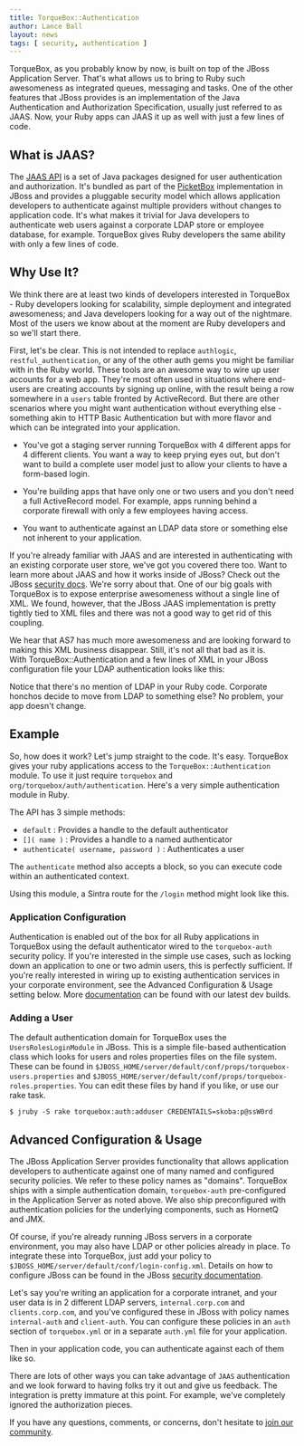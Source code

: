 ```yaml
---
title: TorqueBox::Authentication
author: Lance Ball
layout: news
tags: [ security, authentication ]
---
```


TorqueBox, as you probably know by now, is built on top of the JBoss Application
Server.  That's what allows us to bring to Ruby such awesomeness as integrated
queues, messaging and tasks.  One of the other features that JBoss provides is
an implementation of the Java Authentication and Authorization Specification,
usually just referred to as JAAS.  Now, your Ruby apps can JAAS it up as well
with just a few lines of code.  

## What is JAAS?  

The [JAAS API][jaas-reference] is a set of Java packages designed for user
authentication and authorization.  It's bundled as part of the [PicketBox][picket-box]
implementation in JBoss and provides a pluggable security model which allows
application developers to authenticate against multiple providers without
changes to application code. It's what makes it trivial for Java developers to
authenticate web users against a corporate LDAP store or employee database, for
example. TorqueBox gives Ruby developers the same ability with only a few lines
of code.

## Why Use It?

We think there are at least two kinds of developers interested in TorqueBox -
Ruby developers looking for scalability, simple deployment and integrated
awesomeness; and Java developers looking for a way out of the nightmare.  Most
of the users we know about at the moment are Ruby developers and so we'll start
there.

First, let's be clear. This is not intended to replace `authlogic`,
`restful_authentication`, or any of the other auth gems you might be familiar
with in the Ruby world. These tools are an awesome way to wire up user
accounts for a web app.  They're most often used in situations where end-users
are creating accounts by signing up online, with the result being a row
somewhere in a `users` table fronted by ActiveRecord. But there are other 
scenarios where you might want authentication without everything else - something
akin to HTTP Basic Authentication but with more flavor and which can be integrated
into your application.

  - You've got a staging server running TorqueBox with 4 different apps for 4
    different clients.  You want a way to keep prying eyes out, but don't want
    to build a complete user model just to allow your clients to have a
    form-based login.

  - You're building apps that have only one or two users and you don't need a
    full ActiveRecord model.  For example, apps running behind a corporate
    firewall with only a few employees having access.

  - You want to authenticate against an LDAP data store or something else not
    inherent to your application.

If you're already familiar with JAAS and are interested in authenticating with
an existing corporate user store, we've got you covered there too.  Want to
learn more about JAAS and how it works inside of JBoss? Check out the JBoss
[security docs][jboss-docs].  We're sorry about that. One of our big goals
with TorqueBox is to expose enterprise awesomeness without a single line of
XML.  We found, however, that the JBoss JAAS implementation is pretty tightly 
tied to XML files and there was not a good way to get rid of this coupling.

We hear that AS7 has much more awesomeness and are looking forward to making
this XML business disappear. Still, it's not all that bad as it is.  
With TorqueBox::Authentication and a few lines of XML in your JBoss configuration
file your LDAP authentication looks like this:

<script src="https://gist.github.com/887584.js?file=torquebox-auth.rb"></script>

Notice that there's no mention of LDAP in your Ruby code. Corporate honchos
decide to move from LDAP to something else? No problem, your app doesn't change.

## Example

So, how does it work? Let's jump straight to the code. It's easy.  TorqueBox
gives your ruby applications access to the `TorqueBox::Authentication` module.
To use it just require `torquebox` and `org/torquebox/auth/authentication`.
Here's a very simple authentication module in Ruby.

<script src="https://gist.github.com/887584.js?file=sample-auth-module.rb"></script>
    
The API has 3 simple methods:

  - `default` : Provides a handle to the default authenticator
  - `[]( name )` : Provides a handle to a named authenticator
  - `authenticate( username, password )` : Authenticates a user 

The `authenticate` method also accepts a block, so you can execute code
within an authenticated context.

Using this module, a Sintra route for the `/login` method might look like this.

<script src="https://gist.github.com/887584.js?file=login_controller.rb"></script>

### Application Configuration

Authentication is enabled out of the box for all Ruby applications in TorqueBox
using the default authenticator wired to the `torquebox-auth` security policy.
If you're interested in the simple use cases, such as locking down an application
to one or two admin users, this is perfectly sufficient.  If you're really 
interested in wiring up to existing authentication services in your corporate
environment, see the Advanced Configuration &amp; Usage setting below.
More [documentation][docs] can be found with our latest dev builds.

### Adding a User

The default authentication domain for TorqueBox uses the `UsersRolesLoginModule`
in JBoss. This is a simple file-based authentication class which looks for users
and roles properties files on the file system.  These can be found in 
`$JBOSS_HOME/server/default/conf/props/torquebox-users.properties` and 
`$JBOSS_HOME/server/default/conf/props/torquebox-roles.properties`. You can edit
these files by hand if you like, or use our rake task.

    $ jruby -S rake torquebox:auth:adduser CREDENTAILS=skoba:p@ssW0rd


## Advanced Configuration &amp; Usage

The JBoss Application Server provides functionality that allows
application developers to authenticate against one of many named and configured
security policies. We refer to these policy names as "domains". TorqueBox ships
with a simple authentication domain, `torquebox-auth` pre-configured in the
Application Server as noted above.  We also ship preconfigured with authentication
policies for the underlying components, such as HornetQ and JMX.  

Of course, if you're already running JBoss servers in a corporate environment, you may
also have LDAP or other policies already in place. To integrate these into TorqueBox,
just add your policy to `$JBOSS_HOME/server/default/conf/login-config.xml`. Details
on how to configure JBoss can be found in the JBoss [security documentation][jboss-docs].

Let's say you're writing an application for a corporate intranet, and your user
data is in 2 different LDAP servers, `internal.corp.com` and
`clients.corp.com`, and you've configured these in JBoss with policy names 
`internal-auth` and `client-auth`.  You can configure these policies in an `auth`
section of `torquebox.yml` or in a separate `auth.yml` file for your application.  

<script src="https://gist.github.com/887584.js?file=auth.yml"></script>
    
Then in your application code, you can authenticate against each of them like so.

<script src="https://gist.github.com/887584.js?file=advanced_auth.rb"></script>

There are lots of other ways you can take advantage of `JAAS` authentication and we
look forward to having folks try it out and give us feedback.  The integration is pretty 
immature at this point.  For example, we've completely ignored the authorization pieces.

If you have any questions, comments, or concerns, don't hesitate to [join our community][contact].

[picket-box]: http://www.jboss.org/picketbox
[jboss-docs]: http://www.jboss.org/jbossas/docs/6-x/Core-Documentation/security.html
[jaas-reference]: http://download.oracle.com/javase/1.4.2/docs/guide/security/jaas/JAASRefGuide.html
[docs]: http://torquebox.org/documentation/DEV/authentication.html
[contact]: http://torquebox.org/community/

